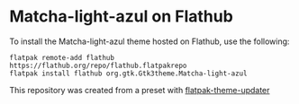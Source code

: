 # Matcha-light-azul on Flathub

To install the Matcha-light-azul theme hosted on Flathub, use the following:
```
flatpak remote-add flathub https://flathub.org/repo/flathub.flatpakrepo
flatpak install flathub org.gtk.Gtk3theme.Matcha-light-azul
```

This repository was created from a preset with [flatpak-theme-updater](https://gitlab.com/Mek101/flatpak-theme-updater)